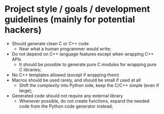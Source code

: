 # Project style / goals / development guidelines (mainly for potential hackers) #

  * Should generate clean C or C++ code
    * Near what a human programmer would write;
  * Do not depend on C++ language features except when wrapping C++ APIs
    * It should be possible to generate pure C modules for wrapping pure C libraries;
  * No C++ templates allowed (except if wrapping them)
  * Macros should be used rarely, and should be small if used at all
    * Shift the complexity into Python side, keep the C/C++ simple (even if large);
  * Generated code should not require any external library
    * Whenever possible, do not create functions, expand the needed code from the Python code generator instead;